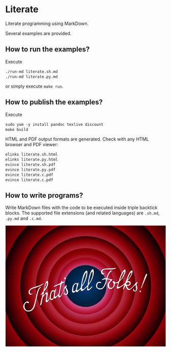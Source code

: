 # Literate

Literate programming using MarkDown.

Several examples are provided.

## How to run the examples?

Execute

	./run-md literate.sh.md
	./run-md literate.py.md

or simply execute `make run`.

## How to publish the examples?

Execute

    sudo yum -y install pandoc texlive discount
    make build
    
HTML and PDF output formats are generated. Check with any HTML browser and PDF
viewer:

	elinks literate.sh.html
	elinks literate.py.html
	evince literate.sh.pdf
	evince literate.py.pdf
	evince literate.c.pdf
	evince literate.c.pdf

## How to write programs?

Write MarkDown files with the code to be executed inside triple backtick blocks.
The supported file extensions (and related languages) are `.sh.md`, `.py.md` and `.c.md`.

![That's all Folks!](Thats_all_folks.png)

<!--
vim:et:ai:sw=4:ts=4:syntax=markdown
-->

